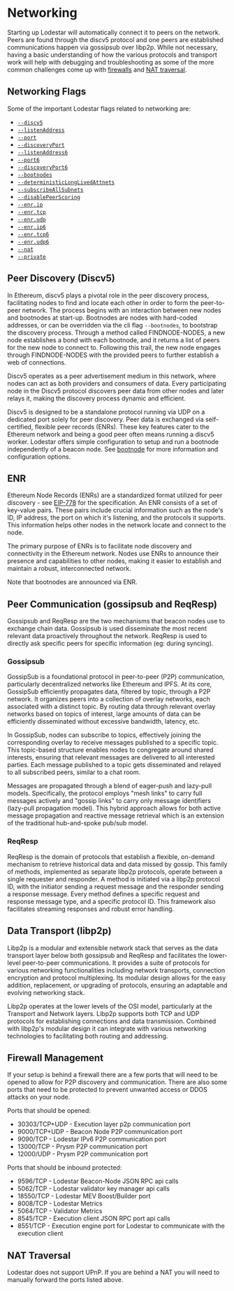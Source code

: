 # Networking

Starting up Lodestar will automatically connect it to peers on the network. Peers are found through the discv5 protocol and one peers are established communications happen via gossipsub over libp2p. While not necessary, having a basic understanding of how the various protocols and transport work will help with debugging and troubleshooting as some of the more common challenges come up with [firewalls](#firewall-management) and [NAT traversal](#nat-traversal).

## Networking Flags

Some of the important Lodestar flags related to networking are:

- [`--discv5`](./configuration.md#--discv5)
- [`--listenAddress`](./configuration.md#--listenAddress)
- [`--port`](./configuration.md#--port)
- [`--discoveryPort`](./configuration.md#--discoveryPort)
- [`--listenAddress6`](./configuration.md#--listenAddress6)
- [`--port6`](./configuration.md#--port6)
- [`--discoveryPort6`](./configuration.md#--discoveryPort6)
- [`--bootnodes`](./configuration.md#--bootnodes)
- [`--deterministicLongLivedAttnets`](./configuration.md#--deterministicLongLivedAttnets)
- [`--subscribeAllSubnets`](./configuration.md#--subscribeAllSubnets)
- [`--disablePeerScoring`](./configuration.md#--disablePeerScoring)
- [`--enr.ip`](./configuration.md#--enr.ip)
- [`--enr.tcp`](./configuration.md#--enr.tcp)
- [`--enr.udp`](./configuration.md#--enr.udp)
- [`--enr.ip6`](./configuration.md#--enr.ip6)
- [`--enr.tcp6`](./configuration.md#--enr.tcp6)
- [`--enr.udp6`](./configuration.md#--enr.udp6)
- [`--nat`](./configuration.md#--nat)
- [`--private`](./configuration.md#`--private`)

## Peer Discovery (Discv5)

In Ethereum, discv5 plays a pivotal role in the peer discovery process, facilitating nodes to find and locate each other in order to form the peer-to-peer network​. The process begins with an interaction between new nodes and bootnodes at start-up. Bootnodes are nodes with hard-coded addresses, or can be overridden via the cli flag `--bootnodes`, to bootstrap the discovery process​. Through a method called FINDNODE-NODES, a new node establishes a bond with each bootnode, and it returns a list of peers for the new node to connect to. Following this trail, the new node engages through FINDNODE-NODES with the provided peers to further establish a web of connections​.

Discv5 operates as a peer advertisement medium in this network, where nodes can act as both providers and consumers of data. Every participating node in the Discv5 protocol discovers peer data from other nodes and later relays it, making the discovery process dynamic and efficient​.

Discv5 is designed to be a standalone protocol running via UDP on a dedicated port solely for peer discovery. Peer data is exchanged via self-certified, flexible peer records (ENRs). These key features cater to the Ethereum network​ and being a good peer often means running a discv5 worker​. Lodestar offers simple configuration to setup and run a bootnode independently of a beacon node. See [bootnode](./bootnode.md) for more information and configuration options.

## ENR

Ethereum Node Records (ENRs) are a standardized format utilized for peer discovery - see [EIP-778](https://eips.ethereum.org/EIPS/eip-778) for the specification. An ENR consists of a set of key-value pairs. These pairs include crucial information such as the node's ID, IP address, the port on which it's listening, and the protocols it supports. This information helps other nodes in the network locate and connect to the node.

The primary purpose of ENRs is to facilitate node discovery and connectivity in the Ethereum network. Nodes use ENRs to announce their presence and capabilities to other nodes, making it easier to establish and maintain a robust, interconnected network.

Note that bootnodes are announced via ENR.

## Peer Communication (gossipsub and ReqResp)

Gossipsub and ReqResp are the two mechanisms that beacon nodes use to exchange chain data. Gossipsub is used disseminate the most recent relevant data proactively throughout the network. ReqResp is used to directly ask specific peers for specific information (eg: during syncing).

### Gossipsub

GossipSub is a foundational protocol in peer-to-peer (P2P) communication, particularly decentralized networks like Ethereum and IPFS. At its core, GossipSub efficiently propagates data, filtered by topic, through a P2P network. It organizes peers into a collection of overlay networks, each associated with a distinct topic. By routing data through relevant overlay networks based on topics of interest, large amounts of data can be efficiently disseminated without excessive bandwidth, latency, etc.

In GossipSub, nodes can subscribe to topics, effectively joining the corresponding overlay to receive messages published to a specific topic. This topic-based structure enables nodes to congregate around shared interests, ensuring that relevant messages are delivered to all interested parties. Each message published to a topic gets disseminated and relayed to all subscribed peers, similar to a chat room.

Messages are propagated through a blend of eager-push and lazy-pull models. Specifically, the protocol employs "mesh links" to carry full messages actively and "gossip links" to carry only message identifiers (lazy-pull propagation model). This hybrid approach allows for both active message propagation and reactive message retrieval​ which is an extension of the traditional hub-and-spoke pub/sub model.

### ReqResp

ReqResp is the domain of protocols that establish a flexible, on-demand mechanism to retrieve historical data and data missed by gossip. This family of methods, implemented as separate libp2p protocols, operate between a single requester and responder. A method is initiated via a libp2p protocol ID, with the initiator sending a request message and the responder sending a response message. Every method defines a specific request and response message type, and a specific protocol ID. This framework also facilitates streaming responses and robust error handling.

## Data Transport (libp2p)

Libp2p is a modular and extensible network stack that serves as the data transport layer below both gossipsub and ReqResp and facilitates the lower-level peer-to-peer communications. It provides a suite of protocols for various networking functionalities including network transports, connection encryption and protocol multiplexing. Its modular design allows for the easy addition, replacement, or upgrading of protocols, ensuring an adaptable and evolving networking stack.

Libp2p operates at the lower levels of the OSI model, particularly at the Transport and Network layers. Libp2p supports both TCP and UDP protocols for establishing connections and data transmission. Combined with libp2p's modular design it can integrate with various networking technologies to facilitating both routing and addressing.

## Firewall Management

If your setup is behind a firewall there are a few ports that will need to be opened to allow for P2P discovery and communication. There are also some ports that need to be protected to prevent unwanted access or DDOS attacks on your node.

Ports that should be opened:

- 30303/TCP+UDP - Execution layer p2p communication port
- 9000/TCP+UDP - Beacon Node P2P communication port
- 9090/TCP - Lodestar IPv6 P2P communication port
- 13000/TCP - Prysm P2P communication port
- 12000/UDP - Prysm P2P communication port

Ports that should be inbound protected:

- 9596/TCP - Lodestar Beacon-Node JSON RPC api calls
- 5062/TCP - Lodestar validator key manager api calls
- 18550/TCP - Lodestar MEV Boost/Builder port
- 8008/TCP - Lodestar Metrics
- 5064/TCP - Validator Metrics
- 8545/TCP - Execution client JSON RPC port api calls
- 8551/TCP - Execution engine port for Lodestar to communicate with the execution client

## NAT Traversal

Lodestar does not support UPnP. If you are behind a NAT you will need to manually forward the ports listed above.
